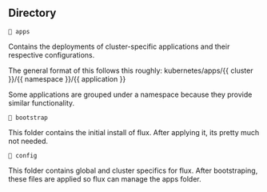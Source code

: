 ## Directory

`📁 apps`

Contains the deployments of cluster-specific applications and their respective configurations.

The general format of this follows this roughly: kubernetes/apps/{{ cluster }}/{{ namespace }}/{{ application }}

Some applications are grouped under a namespace because they provide similar functionality.


`📁 bootstrap`

This folder contains the initial install of flux. After applying it, its pretty much not needed.

`📁 config`

This folder contains global and cluster specifics for flux. After bootstraping, these files are applied so flux can manage the apps folder.
